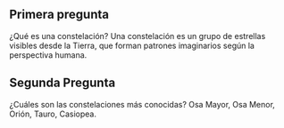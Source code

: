 ## Primera pregunta 

¿Qué es una constelación?
Una constelación es un grupo de estrellas visibles desde la Tierra, que forman patrones imaginarios según la perspectiva humana. 

## Segunda Pregunta 
¿Cuáles son las constelaciones más conocidas?
Osa Mayor, Osa Menor, Orión, Tauro, Casiopea.
